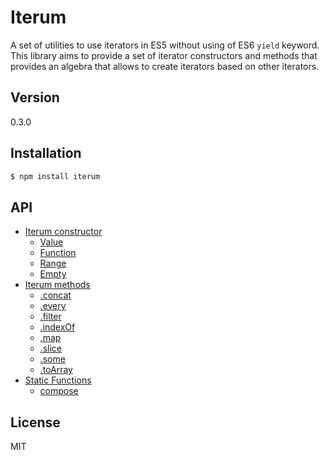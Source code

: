 # Iterum

A set of utilities to use iterators in ES5 without using of ES6 `yield` keyword. This library aims to provide a set of iterator constructors and methods that provides an algebra that allows to create iterators based on other iterators.

## Version
0.3.0

## Installation

``` bash
$ npm install iterum
```

## API
- [Iterum constructor](doc/API_constructor.md)
    - [Value](doc/API_constructor.md#value-value)
    - [Function](doc/API_constructor.md#function)
    - [Range](doc/API_constructor.md#range-start-end-increase)
    - [Empty](doc/API_constructor.md#empty)
- [Iterum methods](doc/API_methods.md)
    - [.concat](doc/API_methods.md#concat-iterator)
    - [.every](doc/API_methods.md#every-cb-context)
    - [.filter](doc/API_methods.md#filter-cb-context)
    - [.indexOf](doc/API_methods.md#indexOf-value)
    - [.map](doc/API_methods.md#map-cb-context)
    - [.slice](doc/API_methods.md#slice-start-end)
    - [.some](doc/API_methods.md#some-cb-context)
    - [.toArray](doc/API_methods.md#toarray)
- [Static Functions](doc/API_functions.md)
    - [compose](doc/API_functions.md#compose-generators)

## License
MIT
